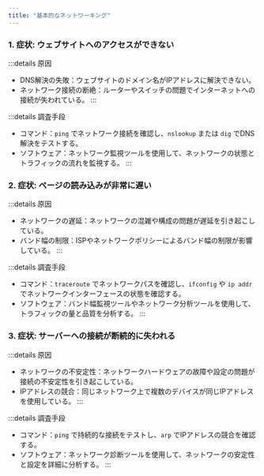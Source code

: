 ```yaml
---
title: "基本的なネットワーキング"
---
```

### 1. 症状: ウェブサイトへのアクセスができない

:::details 原因

- DNS解決の失敗：ウェブサイトのドメイン名がIPアドレスに解決できない。
- ネットワーク接続の断絶：ルーターやスイッチの問題でインターネットへの接続が失われている。
:::

:::details 調査手段

- コマンド：`ping` でネットワーク接続を確認し、`nslookup` または `dig` でDNS解決をテストする。
- ソフトウェア：ネットワーク監視ツールを使用して、ネットワークの状態とトラフィックの流れを監視する。
:::

### 2. 症状: ページの読み込みが非常に遅い

:::details 原因

- ネットワークの遅延：ネットワークの混雑や構成の問題が遅延を引き起こしている。
- バンド幅の制限：ISPやネットワークポリシーによるバンド幅の制限が影響している。
:::

:::details 調査手段

- コマンド：`traceroute` でネットワークパスを確認し、`ifconfig` や `ip addr` でネットワークインターフェースの状態を確認する。
- ソフトウェア：バンド幅監視ツールやネットワーク分析ツールを使用して、トラフィックの量と品質を分析する。
:::

### 3. 症状: サーバーへの接続が断続的に失われる

:::details 原因

- ネットワークの不安定性：ネットワークハードウェアの故障や設定の問題が接続の不安定性を引き起こしている。
- IPアドレスの競合：同じネットワーク上で複数のデバイスが同じIPアドレスを使用している。
:::

:::details 調査手段

- コマンド：`ping` で持続的な接続をテストし、`arp` でIPアドレスの競合を確認する。
- ソフトウェア：ネットワーク診断ツールを使用して、ネットワークの安定性と設定を詳細に分析する。
:::
